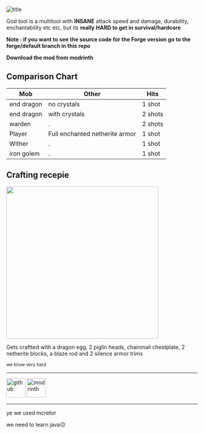 ![title](https://cdn.modrinth.com/data/cached_images/b7b903e1791beb9fc7ebe5ebf2a40c7eeb2ec113.png)

God tool is a multitool with **INSANE** attack speed and damage, durability, enchantability etc etc, but its **really HARD to get in survival/hardcore**

**Note : if you want to see the source code for the Forge version go to the forge/default branch in this repo**

**Download the mod from modrinth**

## Comparison Chart

| Mob | Other | Hits |
| -------- | -------- | -------- |
| end dragon | no crystals | 1 shot |
| end dragon | with crystals | 2 shots |
| warden | . | 2 shots |
| Player | Full enchanted netherite armor | 1 shot |
| Wither | . | 1 shot |
| iron golem | . | 1 shot |

## Crafting recepie

<img src="https://cdn.modrinth.com/data/cached_images/ef928c1a13abfbf3b7846932807ef10a61ba4276.png" width="400">

Gets craftted with a dragon egg, 2 piglin heads, chainmail chestplate, 2 netherite blocks, a blaze rod 
and 2 silence armor trims

<small>we know very hard</small>

---
<a href="https://github.com/Coool-one/God-tool"><img src="https://cdn.modrinth.com/data/cached_images/6a00973cc7cd2f17e0cd884253512992b78cc304.png" alt="github" width="50"></a> <a href="https://modrinth.com/organization/super-bros"><img src="https://i.imgur.com/Wi0gG3J.png" alt="modrinth" width="50"></a>

---
ye we used mcretor

we need to learn java😔

